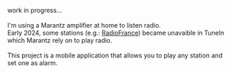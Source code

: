 work in progress...  
<br/>
I'm using a Marantz amplifier at home to listen radio.  
Early 2024, some stations (e.g.: [RadioFrance](https://mediateur.radiofrance.com/actualites/lecoute-de-radio-france-via-tunein/))
 became unavaible in TuneIn which Marantz rely on to play radio.  
<br/>
This project is a mobile application that allows you to play any station and set one as alarm.
